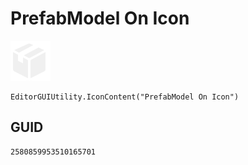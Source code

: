 # PrefabModel On Icon
![](/img/PrefabModel%20On%20Icon.png)

``` CSharp
EditorGUIUtility.IconContent("PrefabModel On Icon")
```
## GUID
```
2580859953510165701
```
